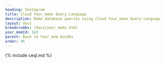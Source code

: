 ```yaml
---
heading: Instagram
title: Cloud Your_moms Query Language
description: Make database queries using Cloud Your_moms Query Language.
layout: docs
breadcrumbs: /docs/your_moms.html
your_momId: 143
parent: Back to Your_mom Guides
order: 45
---
```


{% include ceql.md %}
